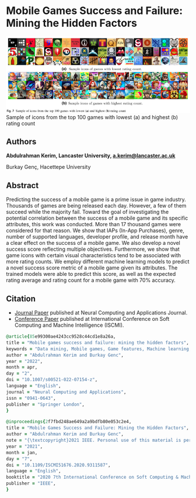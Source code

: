 # Mobile Games Success and Failure: Mining the Hidden Factors


<img src='https://github.com/A-Kerim/Mobile-games-success-and-failure-mining-the-hidden-factors/blob/15d3ba2055c3210374e6b44ed4a7c3efe04b4867/images/Screenshot%20from%202022-05-07%2011-27-03.png'>
Sample of icons from the top 100 games with lowest (a) and highest (b) rating count


## Authors
**Abdulrahman Kerim, Lancaster University, a.kerim@lancaster.ac.uk**

Burkay Genç, Hacettepe University


## Abstract
Predicting the success of a mobile game is a prime issue in game industry. Thousands of games are being released each day. However, a few of them succeed while the majority fail. Toward the goal of investigating the potential correlation between the success of a mobile game and its specific attributes, this work was conducted. More than 17 thousand games were considered for that reason. We show that IAPs (In-App Purchases), genre, number of supported languages, developer profile, and release month have a clear effect on the success of a mobile game. We also develop a novel success score reflecting multiple objectives. Furthermore, we show that game icons with certain visual characteristics tend to be associated with more rating counts. We employ different machine learning models to predict a novel success score metric of a mobile game given its attributes. The trained models were able to predict this score, as well as the expected rating average and rating count for a mobile game with 70% accuracy.


## Citation
* [Journal Paper](https://link.springer.com/article/10.1007/s00521-022-07154-z) published at Neural Computing and Applications Journal.
* [Conference Paper](https://link.springer.com/article/10.1007/s00521-022-07154-z) published at International Conference on Soft Computing and Machine Intelligence (ISCMI).

```ruby
@article{85e99300ae4243cc9528c44cd1e8a26a,
title = "Mobile games success and failure: mining the hidden factors",
keywords = "Data mining, Mobile games, Game features, Machine learning, ANN",
author = "Abdulrahman Kerim and Burkay Genc",
year = "2022",
month = apr,
day = "2",
doi = "10.1007/s00521-022-07154-z",
language = "English",
journal = "Neural Computing and Applications",
issn = "0941-0643",
publisher = "Springer London",
}
```

```ruby
@inproceedings{2f7fbd248ae649a2a9bdfb80e053c2e4,
title = "Mobile Games Success and Failure: Mining the Hidden Factors",
author = "Abdulrahman Kerim and Burkay Genc",
note = "{\textcopyright}2021 IEEE. Personal use of this material is permitted. However, permission to reprint/republish this material for advertising or promotional purposes or for creating new collective works for resale or redistribution to servers or lists, or to reuse any copyrighted component of this work in other works must be obtained from the IEEE. ",
year = "2021",
month = jan,
day = "7",
doi = "10.1109/ISCMI51676.2020.9311587",
language = "English",
booktitle = "2020 7th International Conference on Soft Computing & Machine Intelligence (ISCMI)",
publisher = "IEEE",
}
```
